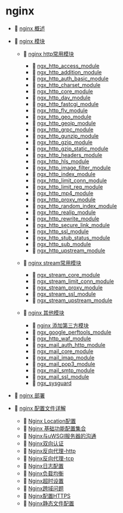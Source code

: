 # nginx

* 📄 [nginx 概述](siyuan://blocks/20231110105237-gunyevw)
* 📑 [nginx 模块](siyuan://blocks/20231110105237-nbdeb80)

  * 📑 [nginx http常用模块](siyuan://blocks/20240408214315-0o0vl48)

    * 📄 [ngx_http_access_module](siyuan://blocks/20240801110838-hqg8ve4)
    * 📄 [ngx_http_addition_module](siyuan://blocks/20240801110733-8shexyd)
    * 📄 [ngx_http_auth_basic_module](siyuan://blocks/20240801105940-zispoh5)
    * 📄 [ngx_http_charset_module](siyuan://blocks/20240801113700-t7a3xx2)
    * 📄 [ngx_http_core_module](siyuan://blocks/20240801110855-jfd4rt1)
    * 📄 [ngx_http_dav_module](siyuan://blocks/20240801105808-vep8qge)
    * 📄 [ngx_http_fastcgi_module](siyuan://blocks/20240801105542-p2cntbu)
    * 📄 [ngx_http_flv_module](siyuan://blocks/20240801105409-qvcj1u9)
    * 📄 [ngx_http_geo_module](siyuan://blocks/20240801105346-4unv9lu)
    * 📄 [ngx_http_geoip_module](siyuan://blocks/20240801105306-xv5q8cq)
    * 📄 [ngx_http_grpc_module](siyuan://blocks/20240801105139-d160vge)
    * 📄 [ngx_http_gunzip_module](siyuan://blocks/20240801105051-6re5rj7)
    * 📄 [ngx_http_gzip_module](siyuan://blocks/20240801102846-ycaf1sq)
    * 📄 [ngx_http_gzip_static_module](siyuan://blocks/20240801103252-1a8dko2)
    * 📄 [ngx_http_headers_module](siyuan://blocks/20240801103353-qkrwvc2)
    * 📄 [ngx_http_hls_module](siyuan://blocks/20240801103620-e2tm453)
    * 📄 [ngx_http_image_filter_module](siyuan://blocks/20240801103740-35xflh1)
    * 📄 [ngx_http_index_module](siyuan://blocks/20240801103839-1jzwjlt)
    * 📄 [ngx_http_limit_conn_module](siyuan://blocks/20240801103930-hyno3pe)
    * 📄 [ngx_http_limit_req_module](siyuan://blocks/20240801104057-b4u0wil)
    * 📄 [ngx_http_mp4_module](siyuan://blocks/20240801104943-bg3pb6z)
    * 📄 [ngx_http_proxy_module](siyuan://blocks/20240801112740-7fnjs1i)
    * 📄 [ngx_http_random_index_module](siyuan://blocks/20240801113202-4nknv1m)
    * 📄 [ngx_http_realip_module](siyuan://blocks/20240801113236-ecafs7j)
    * 📄 [ngx_http_rewrite_module](siyuan://blocks/20240801113321-q3dcmu7)
    * 📄 [ngx_http_secure_link_module](siyuan://blocks/20240801113412-xe36z7y)
    * 📄 [ngx_http_ssl_module](siyuan://blocks/20240801104241-sn9k8yj)
    * 📄 [ngx_http_stub_status_module](siyuan://blocks/20240801104456-w01i9el)
    * 📄 [ngx_http_sub_module](siyuan://blocks/20240801104739-deje94l)
    * 📄 [ngx_http_upstream_module](siyuan://blocks/20240801104804-j9io6hm)
  * 📑 [nginx stream常用模块](siyuan://blocks/20240801111611-up8j369)

    * 📄 [ngx_stream_core_module](siyuan://blocks/20240801111842-ybg3f0j)
    * 📄 [ngx_stream_limit_conn_module](siyuan://blocks/20240801112214-jpvxksb)
    * 📄 [ngx_stream_proxy_module](siyuan://blocks/20240801111943-8p4oz03)
    * 📄 [ngx_stream_ssl_module ](siyuan://blocks/20240801111645-ouuxh0q)
    * 📄 [ngx_stream_upstream_module](siyuan://blocks/20240801112117-ue0nqkf)
  * 📑 [nginx 其他模块](siyuan://blocks/20240801113800-y26ez97)

    * 📄 [nginx 添加第三方模块](siyuan://blocks/20240408214246-htrs4md)
    * 📄 [ngx_google_perftools_module](siyuan://blocks/20240801114023-da8xftm)
    * 📄 [ngx_http_waf_module](siyuan://blocks/20240408214513-q99b4m1)
    * 📄 [ngx_mail_auth_http_module](siyuan://blocks/20240801114200-f6fv3nf)
    * 📄 [ngx_mail_core_module](siyuan://blocks/20240801114118-b8f1k8u)
    * 📄 [ngx_mail_imap_module](siyuan://blocks/20240801114359-dck3r6e)
    * 📄 [ngx_mail_pop3_module](siyuan://blocks/20240801114423-oa0i8cd)
    * 📄 [ngx_mail_smtp_module](siyuan://blocks/20240801114444-9hyz382)
    * 📄 [ngx_mail_ssl_module](siyuan://blocks/20240801114249-nq8wwgf)
    * 📄 [ngx_sysguard](siyuan://blocks/20240801115341-feoxhv2)
* 📄 [nginx 部署](siyuan://blocks/20231110105237-0gz5zay)
* 📑 [nginx 配置文件详解](siyuan://blocks/20231110105237-hb5oa1m)

  * 📄 [Nginx Location配置](siyuan://blocks/20240801141732-2y8nh4m)
  * 📄 [Nginx 基础功能配置集合](siyuan://blocks/20231110105237-a779ski)
  * 📄 [Nginx与uWSGI服务器的沟通](siyuan://blocks/20240801142155-4l40gf4)
  * 📄 [Nginx双向认证](siyuan://blocks/20231110105237-8uzmy1l)
  * 📄 [Nginx反向代理-http](siyuan://blocks/20231110105237-x20efse)
  * 📄 [Nginx反向代理-tcp](siyuan://blocks/20231110105237-yyxt7uz)
  * 📄 [Nginx日志配置](siyuan://blocks/20240801142004-571rmg7)
  * 📄 [Nginx负载均衡](siyuan://blocks/20240801142102-6ajyu1v)
  * 📄 [Nginx超时设置](siyuan://blocks/20240801142023-1ilarhh)
  * 📄 [Nginx跨域问题](siyuan://blocks/20240321203341-ncktrie)
  * 📄 [Nginx配置HTTPS](siyuan://blocks/20240801141924-g9hldza)
  * 📄 [Nginx静态文件配置](siyuan://blocks/20240801141831-veg230h)

　　‍
